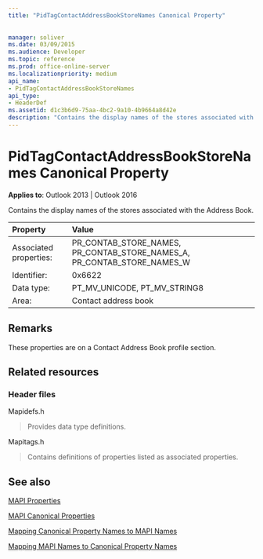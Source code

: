 ```yaml
---
title: "PidTagContactAddressBookStoreNames Canonical Property"
 
 
manager: soliver
ms.date: 03/09/2015
ms.audience: Developer
ms.topic: reference
ms.prod: office-online-server
ms.localizationpriority: medium
api_name:
- PidTagContactAddressBookStoreNames
api_type:
- HeaderDef
ms.assetid: d1c3b6d9-75aa-4bc2-9a10-4b9664a8d42e
description: "Contains the display names of the stores associated with the Address Book. These properties are on a Contact Address Book profile section."
---
```


# PidTagContactAddressBookStoreNames Canonical Property

  
  
**Applies to**: Outlook 2013 | Outlook 2016 
  
Contains the display names of the stores associated with the Address Book.
  
|Property |Value |
|:-----|:-----|
|Associated properties:  <br/> |PR_CONTAB_STORE_NAMES, PR_CONTAB_STORE_NAMES_A, PR_CONTAB_STORE_NAMES_W  <br/> |
|Identifier:  <br/> |0x6622  <br/> |
|Data type:  <br/> |PT_MV_UNICODE, PT_MV_STRING8  <br/> |
|Area:  <br/> |Contact address book  <br/> |
   
## Remarks

These properties are on a Contact Address Book profile section.
  
## Related resources

### Header files

Mapidefs.h
  
> Provides data type definitions.
    
Mapitags.h
  
> Contains definitions of properties listed as associated properties.
    
## See also



[MAPI Properties](mapi-properties.md)
  
[MAPI Canonical Properties](mapi-canonical-properties.md)
  
[Mapping Canonical Property Names to MAPI Names](mapping-canonical-property-names-to-mapi-names.md)
  
[Mapping MAPI Names to Canonical Property Names](mapping-mapi-names-to-canonical-property-names.md)

